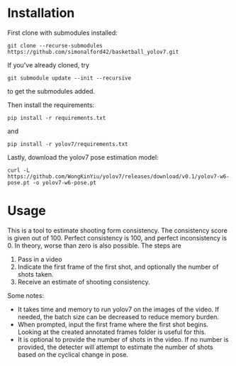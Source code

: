 # Installation

First clone with submodules installed:

 `git clone --recurse-submodules https://github.com/simonalford42/basketball_yolov7.git`

If you've already cloned, try

 `git submodule update --init --recursive`

to get the submodules added.

Then install the requirements:

 `pip install -r requirements.txt`

and
 
 `pip install -r yolov7/requirements.txt`

Lastly, download the yolov7 pose estimation model: 

 `curl -L https://github.com/WongKinYiu/yolov7/releases/download/v0.1/yolov7-w6-pose.pt -o yolov7-w6-pose.pt`

# Usage
This is a tool to estimate shooting form consistency. The consistency score is given out of 100. Perfect consistency is 100, and perfect inconsistency is 0. In theory, worse than zero is also possible. The steps are
1. Pass in a video
2. Indicate the first frame of the first shot, and optionally the number of shots taken.
3. Receive an estimate of shooting consistency.

Some notes:
- It takes time and memory to run yolov7 on the images of the video. If needed, the batch size can be decreased to reduce memory burden.
- When prompted, input the first frame where the first shot begins. Looking at the created annotated frames folder is useful for this.
- It is optional to provide the number of shots in the video. If no number is provided, the detecter will attempt to estimate the number of shots based on the cyclical change in pose.
